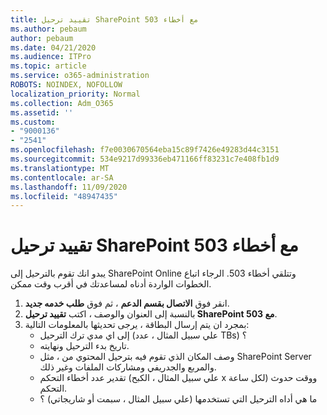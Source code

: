 ```yaml
---
title: تقييد ترحيل SharePoint مع أخطاء 503
ms.author: pebaum
author: pebaum
ms.date: 04/21/2020
ms.audience: ITPro
ms.topic: article
ms.service: o365-administration
ROBOTS: NOINDEX, NOFOLLOW
localization_priority: Normal
ms.collection: Adm_O365
ms.assetid: ''
ms.custom:
- "9000136"
- "2541"
ms.openlocfilehash: f7e0030670564eba15c89f7426e49283d44c3151
ms.sourcegitcommit: 534e9217d99336eb471166ff83231c7e408fb1d9
ms.translationtype: MT
ms.contentlocale: ar-SA
ms.lasthandoff: 11/09/2020
ms.locfileid: "48947435"
---
```

# <a name="sharepoint-migration-throttling-with-503-errors"></a>تقييد ترحيل SharePoint مع أخطاء 503

يبدو انك تقوم بالترحيل إلى SharePoint Online وتتلقي أخطاء 503. الرجاء اتباع الخطوات الواردة أدناه لمساعدتك في أقرب وقت ممكن.

1. انقر فوق **الاتصال بقسم الدعم** ، ثم فوق **طلب خدمه جديد**.
2. بالنسبة إلى العنوان والوصف ، اكتب **تقييد ترحيل SharePoint مع 503**.
3. بمجرد ان يتم إرسال البطاقة ، يرجى تحديثها بالمعلومات التالية:
    - إلى اي مدي ترك الترحيل (علي سبيل المثال ، عدد TBs) ؟
    - تاريخ بدء الترحيل ونهايته.
    - وصف المكان الذي تقوم فيه بترحيل المحتوي من ، مثل SharePoint Server والمربع والجدريفي ومشاركات الملفات وغير ذلك.
    - تقدير عدد أخطاء التحكم (علي سبيل المثال ، الكبح x لكل ساعة) ووقت حدوث التحكم.
    - ما هي أداه الترحيل التي تستخدمها (علي سبيل المثال ، سبمت أو شاريجاتي) ؟
